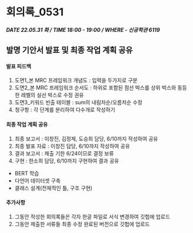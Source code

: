 # 회의록_0531

##### DATE 22.05.31 화 / TIME 18:00 - 19:00 / WHERE - 신공학관 6119

## 발명 기안서 발표 및 최종 작업 계획 공유

#### 발표 피드백
1. 도면1_본 MRC 프레임워크 개념도 : 입력을 두가지로 구분
2. 도면2_본 MRC 프레임워크 순서도 : 하위로 포함된 점선 박스를 상위 박스와 동등한 레벨의 실선 박스로 수정 권유
3. 도면3_키워드 빈출 테이블 : sum의 내림차순/오름차순 수정
4. 청구항 : 각 단계를 분리하여 다수개로 작성하기
#### 최종 작업 계획 공유
1. 최종 보고서 : 이창진, 김정제, 도승희 담당, 6/10까지 작성하여 공유 
2. 최종 발표 자료 : 이창진 담당, 6/10까지 작성하여 공유
3. 결과 보고서 : 제출 기한 6/24이므로 결정 보류
4. 구현 : 한소희 담당, 6/10까지 구현하여 결과 공유
- BERT 학습
- 다언어 데이터셋 구축
- 클래스 설계(전체적인 틀, 구조 구현)
#### 추가사항
1. 그동안 작성한 회의록들은 각자 한글 파일로 서식 변경하여 깃헙에 업로드
2. 그동안 제출한 서류들 최종 수정 완료된 버전으로 깃헙에 업로드 
